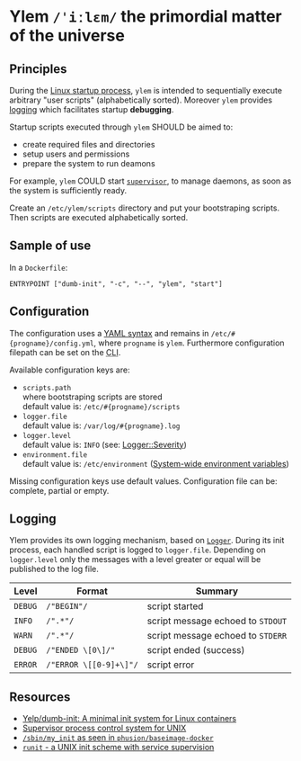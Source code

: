 <!-- ( vim: set fenc=utf-8 spell spl=en: ) -->

# Ylem ``/ˈiːlɛm/`` the primordial matter of the universe

## Principles

During the [Linux startup process](https://en.wikipedia.org/wiki/Linux_startup_process),
``ylem`` is intended to sequentially execute arbitrary "user scripts"
(alphabetically sorted). Moreover ``ylem`` provides [logging](#logging)
which facilitates startup __debugging__.

Startup scripts executed through ``ylem`` SHOULD be aimed to:

* create required files and directories
* setup users and permissions
* prepare the system to run deamons

For example, ``ylem`` COULD start
[``supervisor``](https://github.com/Supervisor/supervisor),
to manage daemons, as soon as the system is sufficiently ready.

Create an ``/etc/ylem/scripts`` directory and put your bootstraping scripts.
Then scripts are executed alphabetically sorted.

## Sample of use

In a ``Dockerfile``:

```
ENTRYPOINT ["dumb-init", "-c", "--", "ylem", "start"]
```

## Configuration

The configuration uses a [YAML syntax](https://en.wikipedia.org/wiki/YAML)
and remains in ``/etc/#{progname}/config.yml``,
where ``progname`` is ``ylem``.
Furthermore configuration filepath can be set on the
<abbr title="Command Line Interface">CLI</abbr>.

Available configuration keys are:

* ``scripts.path``<br />
  where bootstraping scripts are stored<br />
  default value is: ``/etc/#{progname}/scripts``
* ``logger.file``<br />
  default value is: ``/var/log/#{progname}.log``
* ``logger.level``<br />
  default value is: ``INFO`` (see: [Logger::Severity](https://ruby-doc.org/stdlib-2.1.0/libdoc/logger/rdoc/Logger/Severity.html))
* ``environment.file``<br />
  default value is: ``/etc/environment``
  ([System-wide environment variables](https://help.ubuntu.com/community/EnvironmentVariables#System-wide_environment_variables))

Missing configuration keys use default values.
Configuration file can be: complete, partial or empty.

<!-- ala github -->
<div id="logging" />

## Logging

Ylem provides its own logging mechanism, based on
[``Logger``](https://ruby-doc.org/stdlib-2.1.0/libdoc/logger/rdoc/Logger.html).
During its init process, each handled script is logged to ``logger.file``.
Depending on ``logger.level`` only the messages with a level greater or equal
will be published to the log file.

| Level         | Format          | Summary                             |
| ------------- | --------------- | ----------------------------------- |
| ``DEBUG``     | ``/"BEGIN"/``   | script started                      |
| ``INFO``      | ``/".*"/``      | script message echoed to ``STDOUT`` |
| ``WARN``      | ``/".*"/``      | script message echoed to ``STDERR`` |
| ``DEBUG``     | ``/"ENDED \[0\]/"``     | script ended (success)      |
| ``ERROR``     | ``/"ERROR \[[0-9]+\]"/``| script error                |

## Resources

* [Yelp/dumb-init: A minimal init system for Linux containers](https://github.com/Yelp/dumb-init)
* [Supervisor process control system for UNIX](https://github.com/Supervisor/supervisor)
* [``/sbin/my_init`` as seen in ``phusion/baseimage-docker``](https://github.com/SwagDevOps/baseimage-docker/blob/master/image/bin/my_init)
* [``runit`` - a UNIX init scheme with service supervision](http://smarden.org/runit/)
